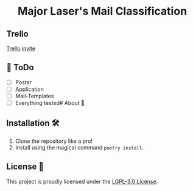 <!-- markdownlint-disable MD033 -->
<!-- markdownlint-disable MD013 -->
<h1 align="center">Major Laser's Mail Classification</h1>
<!-- markdownlint-enable MD013-->

## Trello

[Trello invite](https://trello.com/invite/b/YIvA66k9/ATTIac3058589ea83da74fbfda96c2b7df2898B4EB7E/main)

## 📃 ToDo

- [ ] Poster
- [ ] Application
- [ ] Mail-Templates
- [ ] Everything tested# About 🌟

## Installation 🛠️

1. Clone the repository like a pro!
2. Install using the magical command `poetry install`.

## License 📄

This project is proudly licensed under the
[LGPL-3.0 License](https://licenses.nachtalb.io/#lgpl-3.0).
